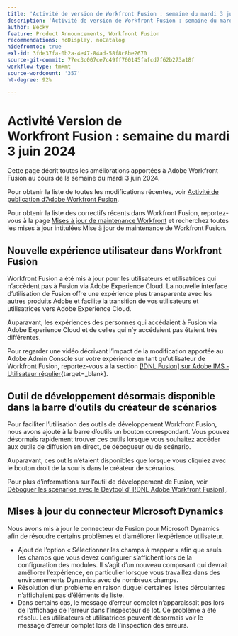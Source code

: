 ```yaml
---
title: 'Activité de version de Workfront Fusion : semaine du mardi 3 juin 2024'
description: 'Activité de version de Workfront Fusion : semaine du mardi 3 juin 2024'
author: Becky
feature: Product Announcements, Workfront Fusion
recommendations: noDisplay, noCatalog
hidefromtoc: true
exl-id: 3fde37fa-0b2a-4e47-84ad-58f8c8be2670
source-git-commit: 77ec3c007ce7c49ff760145fafcd7f62b273a18f
workflow-type: tm+mt
source-wordcount: '357'
ht-degree: 92%

---
```


# Activité Version de Workfront Fusion : semaine du mardi 3 juin 2024

Cette page décrit toutes les améliorations apportées à Adobe Workfront Fusion au cours de la semaine du mardi 3 juin 2024.

Pour obtenir la liste de toutes les modifications récentes, voir [Activité de publication d’Adobe Workfront Fusion](/help/workfront-fusion/fusion-product-releases/fusion-release-activity.md).

Pour obtenir la liste des correctifs récents dans Workfront Fusion, reportez-vous à la page [Mises à jour de maintenance Workfront](https://experienceleague.adobe.com/docs/workfront-known-issues/releases/current-updates.html?lang=fr) et recherchez toutes les mises à jour intitulées Mise à jour de maintenance de Workfront Fusion.

## Nouvelle expérience utilisateur dans Workfront Fusion

Workfront Fusion a été mis à jour pour les utilisateurs et utilisatrices qui n’accèdent pas à Fusion via Adobe Experience Cloud. La nouvelle interface d’utilisation de Fusion offre une expérience plus transparente avec les autres produits Adobe et facilite la transition de vos utilisateurs et utilisatrices vers Adobe Experience Cloud.

Auparavant, les expériences des personnes qui accédaient à Fusion via Adobe Experience Cloud et de celles qui n’y accédaient pas étaient très différentes.

Pour regarder une vidéo décrivant l’impact de la modification apportée au Adobe Admin Console sur votre expérience en tant qu’utilisateur de Workfront Fusion, reportez-vous à la section [[!DNL Fusion] sur Adobe IMS - Utilisateur régulier](https://video.tv.adobe.com/v/3412465/){target=_blank}.

## Outil de développement désormais disponible dans la barre d’outils du créateur de scénarios

Pour faciliter l’utilisation des outils de développement Workfront Fusion, nous avons ajouté à la barre d’outils un bouton correspondant. Vous pouvez désormais rapidement trouver ces outils lorsque vous souhaitez accéder aux outils de diffusion en direct, de débogueur ou de scénario.

Auparavant, ces outils n’étaient disponibles que lorsque vous cliquiez avec le bouton droit de la souris dans le créateur de scénarios.

Pour plus d’informations sur l’outil de développement de Fusion, voir [Déboguer les scénarios avec le Devtool d’ [!DNL Adobe Workfront Fusion] ](/help/workfront-fusion/manage-scenarios/debug-a-scenario.md).

## Mises à jour du connecteur Microsoft Dynamics

Nous avons mis à jour le connecteur de Fusion pour Microsoft Dynamics afin de résoudre certains problèmes et d’améliorer l’expérience utilisateur.

* Ajout de l’option « Sélectionner les champs à mapper » afin que seuls les champs que vous devez configurer s’affichent lors de la configuration des modules. Il s’agit d’un nouveau composant qui devrait améliorer l’expérience, en particulier lorsque vous travaillez dans des environnements Dynamics avec de nombreux champs.
* Résolution d’un problème en raison duquel certaines listes déroulantes n’affichaient pas d’éléments de liste.
* Dans certains cas, le message d’erreur complet n’apparaissait pas lors de l’affichage de l’erreur dans l’Inspecteur de lot. Ce problème a été résolu. Les utilisateurs et utilisatrices peuvent désormais voir le message d’erreur complet lors de l’inspection des erreurs.
